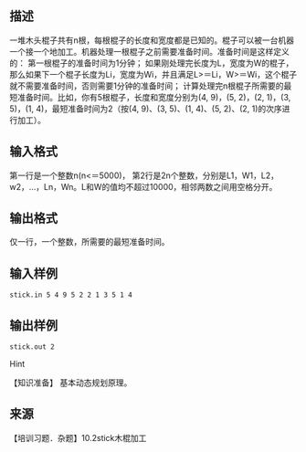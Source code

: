 ## 描述

一堆木头棍子共有n根，每根棍子的长度和宽度都是已知的。棍子可以被一台机器一个接一个地加工。机器处理一根棍子之前需要准备时间。准备时间是这样定义的： 第一根棍子的准备时间为1分钟； 如果刚处理完长度为L，宽度为W的棍子，那么如果下一个棍子长度为Li，宽度为Wi，并且满足L>＝Li，W>＝Wi，这个棍子就不需要准备时间，否则需要1分钟的准备时间； 计算处理完n根棍子所需要的最短准备时间。比如，你有5根棍子，长度和宽度分别为(4, 9)，(5, 2)，(2, 1)，(3, 5)，(1, 4)，最短准备时间为2（按(4, 9)、(3, 5)、(1, 4)、(5, 2)、(2, 1)的次序进行加工）。 

## 输入格式

第一行是一个整数n(n<＝5000)， 第2行是2n个整数，分别是L1，W1，L2，w2，…，Ln，Wn。L和W的值均不超过10000，相邻两数之间用空格分开。

## 输出格式

仅一行，一个整数，所需要的最短准备时间。

## 输入样例

```plaintext
stick.in 5 4 9 5 2 2 1 3 5 1 4 
```

## 输出样例

```plaintext
stick.out 2 
```

Hint

【知识准备】 基本动态规划原理。 

## 来源

【培训习题．杂题】10.2stick木棍加工

